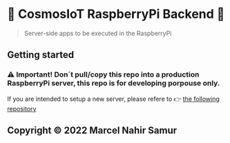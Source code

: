 # :snake: CosmosIoT RaspberryPi Backend :pie:

> Server-side apps to be executed in the RaspberryPi

## Getting started

### :warning: Important! Don´t pull/copy this repo into a production RaspberryPi server, this repo is for developing porpouse only.

If you are intended to setup a new server, please refere to 👉 [the following repository](https://github.com/CosmosKiller/cosmosIoT-ProdServer) 

## Copyright © 2022 Marcel Nahir Samur